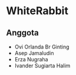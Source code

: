 # WhiteRabbit

## Anggota
- Ovi Orlanda Br Ginting
- Asep Jamaludin
- Erza Nugraha
- Ivander Sugiarta Halim
  
